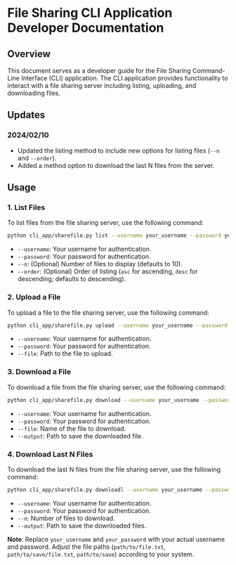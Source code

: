 # File Sharing CLI Application Developer Documentation

## Overview

This document serves as a developer guide for the File Sharing Command-Line Interface (CLI) application. The CLI application provides functionality to interact with a file sharing server including listing, uploading, and downloading files.

## Updates

### 2024/02/10

- Updated the listing method to include new options for listing files (`--n` and `--order`).
- Added a method option to download the last N files from the server.

## Usage

### 1. List Files

To list files from the file sharing server, use the following command:

```bash
python cli_app/sharefile.py list --username your_username --password your_password [--n number] [--order asc|desc]
```

- `--username`: Your username for authentication.
- `--password`: Your password for authentication.
- `--n`: (Optional) Number of files to display (defaults to 10).
- `--order`: (Optional) Order of listing (`asc` for ascending, `desc` for descending; defaults to descending).

### 2. Upload a File

To upload a file to the file sharing server, use the following command:

```bash
python cli_app/sharefile.py upload --username your_username --password your_password --file path/to/file.txt
```

- `--username`: Your username for authentication.
- `--password`: Your password for authentication.
- `--file`: Path to the file to upload.

### 3. Download a File

To download a file from the file sharing server, use the following command:

```bash
python cli_app/sharefile.py download --username your_username --password your_password --file file.txt --output path/to/save/file.txt
```

- `--username`: Your username for authentication.
- `--password`: Your password for authentication.
- `--file`: Name of the file to download.
- `--output`: Path to save the downloaded file.

### 4. Download Last N Files

To download the last N files from the file sharing server, use the following command:

```bash
python cli_app/sharefile.py downloadl --username your_username --password your_password --n number --output path/to/save
```

- `--username`: Your username for authentication.
- `--password`: Your password for authentication.
- `--n`: Number of files to download.
- `--output`: Path to save the downloaded files.

**Note**: Replace `your_username` and `your_password` with your actual username and password. Adjust the file paths (`path/to/file.txt`, `path/to/save/file.txt`, `path/to/save`) according to your system.
